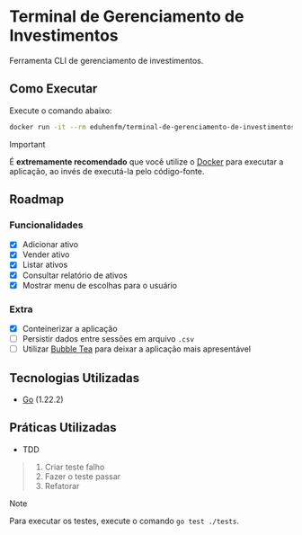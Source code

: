 # Terminal de Gerenciamento de Investimentos

Ferramenta CLI de gerenciamento de investimentos.

## Como Executar

Execute o comando abaixo:

```bash
docker run -it --rm eduhenfm/terminal-de-gerenciamento-de-investimentos:latest
```

> [!IMPORTANT]
> É **extremamente recomendado** que você utilize o [Docker](https://www.docker.com/) para executar a aplicação, ao invés de executá-la pelo código-fonte.

## Roadmap

### Funcionalidades

- [x] Adicionar ativo
- [x] Vender ativo
- [x] Listar ativos
- [x] Consultar relatório de ativos
- [x] Mostrar menu de escolhas para o usuário

### Extra

- [x] Conteinerizar a aplicação
- [ ] Persistir dados entre sessões em arquivo `.csv`
- [ ] Utilizar [Bubble Tea](https://github.com/charmbracelet/bubbletea) para deixar a aplicação mais apresentável

## Tecnologias Utilizadas

- [Go](https://go.dev/) (1.22.2)

## Práticas Utilizadas

- TDD

> 1. Criar teste falho
> 2. Fazer o teste passar
> 3. Refatorar

> [!NOTE]
> Para executar os testes, execute o comando `go test ./tests`.
